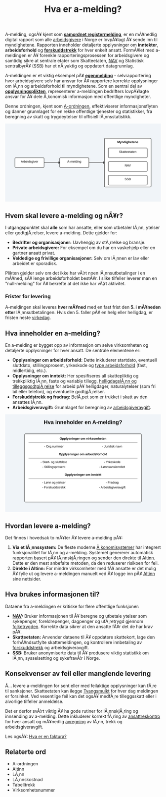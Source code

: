 ﻿---
title: "Hva er a-melding?"
meta_title: "Hva er a-melding?"
meta_description: 'A-melding, ogsÃ¥ kjent som **[samordnet registermelding](/blogs/regnskap/samordnet-registermelding "Samordnet registermelding")**, er en mÃ¥nedlig digital rappo...'
slug: hva-er-a-melding
type: blog
layout: pages/single
---

A-melding, ogsÃ¥ kjent som **[samordnet registermelding](/blogs/regnskap/samordnet-registermelding "Samordnet registermelding")**, er en mÃ¥nedlig digital rapport som alle [arbeidsgivere](/blogs/regnskap/arbeidsgiver "Arbeidsgiver “ Roller og Ansvar i Norsk Arbeidsliv og Regnskap") i Norge er lovpÃ¥lagt Ã¥ sende inn til myndighetene. Rapporten inneholder detaljerte opplysninger om **inntekter**, **arbeidsforhold** og **[forskuddstrekk](/blogs/regnskap/hva-er-forskuddstrekk "Hva er Forskuddstrekk? Komplett Guide til Skattetrekk i LÃ¸nn")** for hver enkelt ansatt. FormÃ¥let med a-meldingen er Ã¥ forenkle rapporteringsprosessen for arbeidsgivere og samtidig sikre at sentrale etater som Skatteetaten, [NAV](/blogs/regnskap/hva-er-nav "NAV i Regnskap “ Rolle og Bruk av Arbeids- og velferdsdata") og Statistisk sentralbyrÃ¥ (SSB) har et nÃ¸yaktig og oppdatert datagrunnlag.

A-meldingen er et viktig eksempel pÃ¥ **[egenmelding](/blogs/regnskap/hva-er-egenmelding "Hva er Egenmelding? Komplett Guide til Selvrapportering i Norsk Regnskap")** - selvrapportering hvor arbeidsgivere selv har ansvar for Ã¥ rapportere korrekte opplysninger om lÃ¸nn og arbeidsforhold til myndighetene. Som en sentral del av **[opplysningsplikten](/blogs/regnskap/hva-er-opplysningsplikt "Hva er opplysningsplikt? Komplett guide til rapporteringsplikt")**, representerer a-meldingen bedrifters lovpÃ¥lagte ansvar for Ã¥ dele Ã¸konomisk informasjon med offentlige myndigheter.

Denne ordningen, kjent som [A-ordningen](/blogs/regnskap/hva-er-a-ordningen "Hva er A-ordningen?"), effektiviserer informasjonsflyten og danner grunnlaget for en rekke offentlige tjenester og statistikker, fra beregning av skatt og trygdeytelser til offisiell lÃ¸nnsstatistikk.

![Flyten i A-meldingen](a-melding-flow.svg)

## Hvem skal levere a-melding og nÃ¥r?

I utgangspunktet skal **alle** som har ansatte, eller som utbetaler lÃ¸nn, ytelser eller godtgjÃ¸relser, levere a-melding. Dette gjelder for:

*   **Bedrifter og organisasjoner:** Uavhengig av stÃ¸rrelse og bransje.
*   **Private arbeidsgivere:** For eksempel om du har en vaskehjelp eller en gartner ansatt privat.
*   **Veldedige og frivillige organisasjoner:** Selv om lÃ¸nnen er lav eller arbeidet er sporadisk.

Plikten gjelder selv om det ikke har vÃ¦rt noen lÃ¸nnsutbetalinger i en mÃ¥ned, sÃ¥ lenge arbeidsforholdet bestÃ¥r. I slike tilfeller leverer man en "null-melding" for Ã¥ bekrefte at det ikke har vÃ¦rt aktivitet.

### Frister for levering

A-meldingen skal leveres **hver mÃ¥ned** med en fast frist den **5. i mÃ¥neden etter** lÃ¸nnsutbetalingen. Hvis den 5. faller pÃ¥ en helg eller helligdag, er fristen neste [virkedag](/blogs/regnskap/virkedager "Virkedager").

## Hva inneholder en a-melding?

En a-melding er bygget opp av informasjon om selve virksomheten og detaljerte opplysninger for hver ansatt. De sentrale elementene er:

*   **Opplysninger om arbeidsforhold:** Dette inkluderer startdato, eventuell sluttdato, stillingsprosent, yrkeskode og [type arbeidsforhold](/blogs/regnskap/hva-er-arbeidsforholdstype "Hva er arbeidsforholdstype?") (fast, midlertidig, etc.).
*   **Opplysninger om inntekt:** Her spesifiseres all skattepliktig og trekkpliktig lÃ¸nn, faste og variable tillegg, [helligdagslÃ¸nn og tilleggsgodtgjÃ¸relse](/blogs/regnskap/helligdager-regnskap-bedriftseiere "Helligdager (regnskap, bedriftseiere) - Komplett Guide til Feriepenger og RegnskapsfÃ¸ring") for arbeid pÃ¥ helligdager, naturalytelser (som fri bil eller telefon), og eventuelle godtgjÃ¸relser.
*   **[Forskuddstrekk](/blogs/regnskap/hva-er-forskuddstrekk "Hva er Forskuddstrekk? Komplett Guide til Skattetrekk i LÃ¸nn") og fradrag:** BelÃ¸pet som er trukket i skatt av den ansattes lÃ¸nn.
*   **Arbeidsgiveravgift:** Grunnlaget for beregning av [arbeidsgiveravgift](/blogs/regnskap/hva-er-arbeidsgiveravgift "Hva er Arbeidsgiveravgift? En Komplett Guide til Norges LÃ¸nnsavgift").

![Innholdet i en A-melding](a-melding-contents.svg)

## Hvordan levere a-melding?

Det finnes i hovedsak to mÃ¥ter Ã¥ levere a-melding pÃ¥:

1.  **Via et lÃ¸nnssystem:** De fleste moderne [Ã¸konomisystemer](/blogs/regnskap/hva-er-regnskap "Hva er Regnskap? En Enkel Forklaring") har integrert funksjonalitet for lÃ¸nn og a-melding. Systemet genererer automatisk rapporten basert pÃ¥ lÃ¸nnskjÃ¸ringen og sender den direkte til [Altinn](/blogs/regnskap/hva-er-altinn "Hva er Altinn? Norges Digitale Portal for NÃ¦ringsliv og Privatpersoner"). Dette er den mest anbefalte metoden, da den reduserer risikoen for feil.
2.  **Direkte i Altinn:** For mindre virksomheter med fÃ¥ ansatte er det mulig Ã¥ fylle ut og levere a-meldingen manuelt ved Ã¥ logge inn pÃ¥ [Altinn](/blogs/regnskap/hva-er-altinn "Hva er Altinn? Norges Digitale Portal for NÃ¦ringsliv og Privatpersoner") sine nettsider.

## Hva brukes informasjonen til?

Dataene fra a-meldingen er kritiske for flere offentlige funksjoner:

*   **[NAV](/blogs/regnskap/hva-er-nav "NAV i Regnskap “ Rolle og Bruk av Arbeids- og velferdsdata"):** Bruker informasjonen til Ã¥ beregne og utbetale ytelser som sykepenger, foreldrepenger, dagpenger og ufÃ¸retrygd gjennom [folketrygden](/blogs/regnskap/hva-er-folketrygden "Hva er Folketrygden? Komplett Guide til Norges Nasjonale Trygdesystem"). Korrekte data sikrer at den ansatte fÃ¥r det de har krav pÃ¥.
*   **Skatteetaten:** Anvender dataene til Ã¥ oppdatere skattekort, lage den forhÃ¥ndsutfylte skattemeldingen, og kontrollere innbetaling av [forskuddstrekk](/blogs/regnskap/hva-er-forskuddstrekk "Hva er Forskuddstrekk? Komplett Guide til Skattetrekk i LÃ¸nn") og arbeidsgiveravgift.
*   **SSB:** Bruker anonymiserte data til Ã¥ produsere viktig statistikk om lÃ¸nn, sysselsetting og sykefravÃ¦r i Norge.

## Konsekvenser av feil eller manglende levering

Ã… levere a-meldingen for sent eller med feilaktige opplysninger kan fÃ¸re til sanksjoner. Skatteetaten kan ilegge [Tvangsmulkt](/blogs/regnskap/tvangsmulkt "Hva er Tvangsmulkt? Guide til Tvangsmulkt og Beregning i Norsk Regnskap") for hver dag meldingen er forsinket. Ved vesentlige feil kan det ogsÃ¥ medfÃ¸re tilleggsskatt eller i alvorlige tilfeller anmeldelse.

Det er derfor svÃ¦rt viktig Ã¥ ha gode rutiner for lÃ¸nnskjÃ¸ring og innsending av a-melding. Dette inkluderer korrekt fÃ¸ring av [ansattreskontro](/blogs/regnskap/hva-er-ansattreskontro "Hva er Ansattreskontro? En Guide til Ansattkontoer i Regnskap") for hver ansatt og mÃ¥nedlig [avregning](/blogs/regnskap/avregning "Hva er Avregning i Regnskap? Komplett Guide til Avregning") av lÃ¸nn, trekk og arbeidsgiveravgift.

Les ogsÃ¥: [Hva er en faktura?](/blogs/regnskap/hva-er-en-faktura "Hva er en Faktura? En Guide til Norske Fakturakrav")

## Relaterte ord

*   A-ordningen
*   Altinn
*   LÃ¸nn
*   LÃ¸nnskostnad
*   Tabelltrekk
*   Virksomhetsnummer



